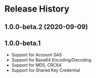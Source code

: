 # Release History

## 1.0.0-beta.2 (2020-09-09)

## 1.0.0-beta.1

* Support for Account SAS
* Support for Base64 Encoding/Decoding
* Support for MD5, CRC64
* Support for Shared Key Credential
